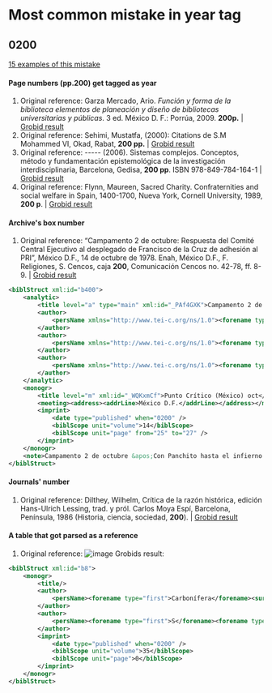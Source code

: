 # Most common mistake in year tag

## 0200 

[15 examples of this mistake](https://github.com/ColmexBDCV/dissertations_as_data/tree/main/tei_examples/0200_year_error)

#### Page numbers (pp.200) get tagged as year 
1. Original reference: Garza Mercado, Ario. _Función y forma de la biblioteca elementos de planeación y diseño de bibliotecas universitarias y públicas_. 3 ed. México D. F.: Porrúa, 2009. **200p.** | [Grobid result](https://github.com/ColmexBDCV/dissertations_as_data/blob/main/tei_examples/0200_year_error/2012-ruiz-ferraez-roberto.xml#L1542-L1553)
2. Original reference: Sehimi, Mustatfa, (2000): Citations de S.M Mohammed VI, Okad, Rabat, **200 pp.** | [Grobid result](https://raw.githubusercontent.com/ColmexBDCV/dissertations_as_data/main/tei_examples/0200_year_error/2012-sanchez-bernal-indira-iasel.xml)
3. Original reference: ----- (2006). Sistemas complejos. Conceptos, método y fundamentación epistemológica de la investigación interdisciplinaria, Barcelona, Gedisa, **200 pp**. ISBN 978-849-784-164-1 | [Grobid result](https://github.com/ColmexBDCV/dissertations_as_data/blob/main/tei_examples/0200_year_error/2013-gonzalez-gonzalez-edgar-leonel.xml#L2152-L2163)
4. Original reference: Flynn, Maureen, Sacred Charity. Confraternities and social welfare in Spain, 1400-1700, Nueva York, Cornell University, 1989, **200 p**. | [Grobid result](https://github.com/ColmexBDCV/dissertations_as_data/blob/main/tei_examples/0200_year_error/2014-hernandez-vazquez-victor-manuel.xml#L599-L617)


#### Archive's box number

1. Original reference: “Campamento 2 de octubre: Respuesta del Comité Central Ejecutivo al desplegado de Francisco de la Cruz de adhesión al PRI”, México D.F., 14 de octubre de 1978. Enah, México D.F., F. Religiones, S. Cencos, caja **200**, Comunicación Cencos no. 42-78, ff. 8-9. | [Grobid result](https://raw.githubusercontent.com/ColmexBDCV/dissertations_as_data/main/tei_examples/0200_year_error/2013-calvo-isaza-oscar-ivan.xml)
```xml
<biblStruct xml:id="b400">
	<analytic>
		<title level="a" type="main" xml:id="_PAf4GXK">Campamento 2 de octubre: Respuesta del Comité Central Ejecutivo al desplegado de Francisco de la Cruz de adhesión al PRI</title>
		<author>
			<persName xmlns="http://www.tei-c.org/ns/1.0"><forename type="first">México</forename><forename type="middle">D F</forename><surname>Enah</surname></persName>
		</author>
		<author>
			<persName xmlns="http://www.tei-c.org/ns/1.0"><forename type="first">F</forename><surname>Religiones</surname></persName>
		</author>
		<author>
			<persName xmlns="http://www.tei-c.org/ns/1.0"><forename type="first">S</forename><surname>Cencos</surname></persName>
		</author>
	</analytic>
	<monogr>
		<title level="m" xml:id="_WQKxmCf">Punto Crítico (México) oct</title>
		<meeting><address><addrLine>México D.F.</addrLine></address></meeting>
		<imprint>
			<date type="published" when="0200" />
			<biblScope unit="volume">14</biblScope>
			<biblScope unit="page" from="25" to="27" />
		</imprint>
	</monogr>
	<note>Campamento 2 de octubre &apos;Con Panchito hasta el infierno. Comunicación Cencos no. 42-78, ff. 8-9</note>
</biblStruct>
```

#### Journals' number

1. Original reference: Dilthey, Wilhelm, Crítica de la razón histórica, edición Hans-Ulrich Lessing, trad. y pról. Carlos Moya Espí, Barcelona, Península, 1986 (Historia, ciencia, sociedad, **200**). | [Grobid result](https://github.com/ColmexBDCV/dissertations_as_data/blob/main/tei_examples/0200_year_error/2013-gomez-mostajo-felix-roberto.xml#L1754-L1768)

#### A table that got parsed as a reference

1. Original reference:
![image](https://user-images.githubusercontent.com/8223258/128096702-ff2b8965-2701-4aca-a75e-6203deaf9957.png)
Grobids result:
```xml
<biblStruct xml:id="b8">
	<monogr>
		<title/>
		<author>
			<persName><forename type="first">Carbonífera</forename><surname>Unida De Palau</surname></persName>
		</author>
		<author>
			<persName><forename type="first">S</forename><forename type="middle">A</forename></persName>
		</author>
		<imprint>
			<date type="published" when="0200" />
			<biblScope unit="volume">35</biblScope>
			<biblScope unit="page">0</biblScope>
		</imprint>
	</monogr>
</biblStruct>
```
